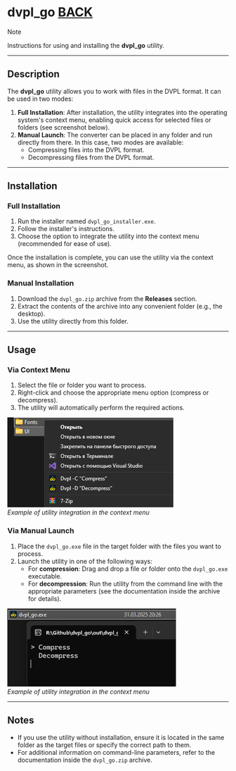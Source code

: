 # dvpl_go [BACK](./../README_EN.md)

> [!NOTE]
> Instructions for using and installing the **dvpl_go** utility.

---

## Description

The **dvpl_go** utility allows you to work with files in the DVPL format. It can be used in two modes:

1. **Full Installation**: After installation, the utility integrates into the operating system's context menu, enabling quick access for selected files or folders (see screenshot below).
2. **Manual Launch**: The converter can be placed in any folder and run directly from there. In this case, two modes are available:
   - Compressing files into the DVPL format.
   - Decompressing files from the DVPL format.

---

## Installation

### Full Installation
1. Run the installer named `dvpl_go_installer.exe`.
2. Follow the installer's instructions.
3. Choose the option to integrate the utility into the context menu (recommended for ease of use).

Once the installation is complete, you can use the utility via the context menu, as shown in the screenshot.

### Manual Installation
1. Download the `dvpl_go.zip` archive from the **Releases** section.
2. Extract the contents of the archive into any convenient folder (e.g., the desktop).
3. Use the utility directly from this folder.

---

## Usage

### Via Context Menu
1. Select the file or folder you want to process.
2. Right-click and choose the appropriate menu option (compress or decompress).
3. The utility will automatically perform the required actions.

![Context menu example](screenshot.png)  
_Example of utility integration in the context menu_

### Via Manual Launch
1. Place the `dvpl_go.exe` file in the target folder with the files you want to process.
2. Launch the utility in one of the following ways:
   - For **compression**: Drag and drop a file or folder onto the `dvpl_go.exe` executable.
   - For **decompression**: Run the utility from the command line with the appropriate parameters (see the documentation inside the archive for details).

![Example of direct program launch](screenshot_2.png)  
_Example of utility integration in the context menu_

---

## Notes
- If you use the utility without installation, ensure it is located in the same folder as the target files or specify the correct path to them.
- For additional information on command-line parameters, refer to the documentation inside the `dvpl_go.zip` archive.